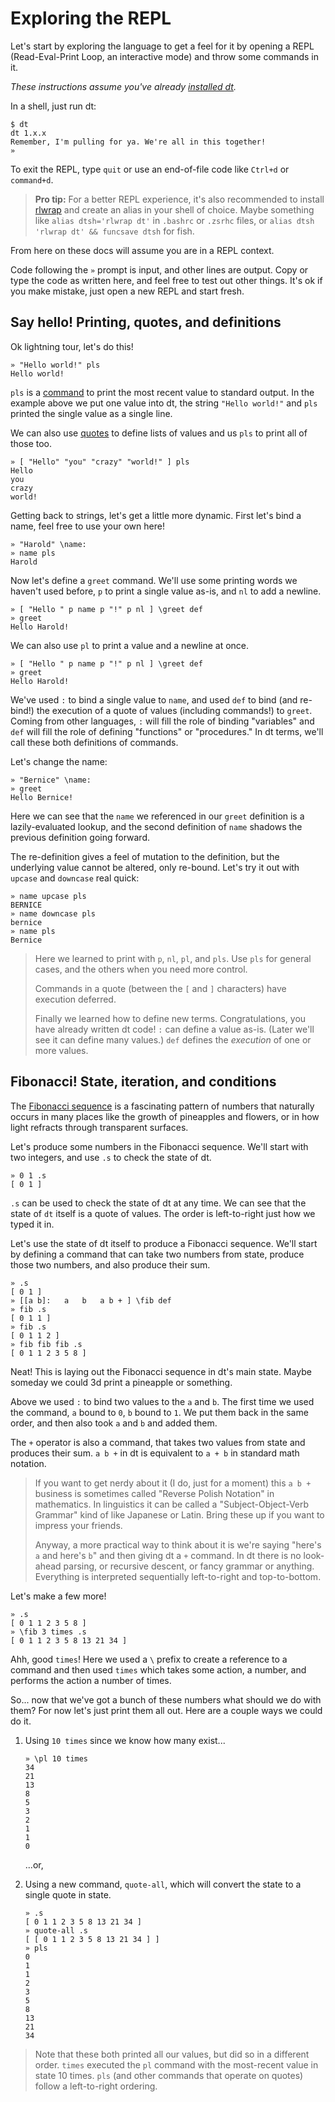 # Exploring the REPL

Let's start by exploring the language to get a feel for it by opening a REPL
(Read-Eval-Print Loop, an interactive mode) and throw some commands in it.

_These instructions assume you've already [installed dt](./install.md)._

In a shell, just run dt:

```
$ dt
dt 1.x.x
Remember, I'm pulling for ya. We're all in this together!
» 
```

To exit the REPL, type `quit` or use an end-of-file code like `Ctrl+d` or
`command+d`.

> **Pro tip:** For a better REPL experience, it's also recommended to install
[rlwrap](https://github.com/hanslub42/rlwrap) and create an alias in your shell
of choice. Maybe something like `alias dtsh='rlwrap dt'` in `.bashrc` or
`.zsrhc` files, or `alias dtsh 'rlwrap dt' && funcsave dtsh` for fish.

From here on these docs will assume you are in a REPL context.

Code following the `»` prompt is input, and other lines are output. Copy or
type the code as written here, and feel free to test out other things. It's ok
if you make mistake, just open a new REPL and start fresh.


## Say hello! Printing, quotes, and definitions

Ok lightning tour, let's do this!

```
» "Hello world!" pls
Hello world!
```

`pls` is a [command](../lang/glossary.md#command) to print the most recent
value to standard output. In the example above we put one value into dt, the
string `"Hello world!"` and `pls` printed the single value as a single line.

We can also use [quotes](../lang/glossary.md#quote) to define lists of values
and us `pls` to print all of those too.

```
» [ "Hello" "you" "crazy" "world!" ] pls
Hello
you
crazy
world!
```

Getting back to strings, let's get a little more dynamic. First let's bind a
name, feel free to use your own here!

```
» "Harold" \name:
» name pls
Harold
```

Now let's define a `greet` command. We'll use some printing words we haven't
used before, `p` to print a single value as-is, and `nl` to add a newline.

```
» [ "Hello " p name p "!" p nl ] \greet def
» greet
Hello Harold!
```

We can also use `pl` to print a value and a newline at once.

```
» [ "Hello " p name p "!" p nl ] \greet def
» greet
Hello Harold!
```

We've used `:` to bind a single value to `name`, and used `def` to bind (and
re-bind!) the execution of a quote of values (including commands!) to `greet`.
Coming from other languages, `:` will fill the role of binding "variables" and
`def` will fill the role of defining "functions" or "procedures." In dt terms,
we'll call these both definitions of commands.

Let's change the name:

```
» "Bernice" \name:
» greet
Hello Bernice!
```

Here we can see that the `name` we referenced in our `greet` definition is a
lazily-evaluated lookup, and the second definition of `name` shadows the previous
definition going forward.

The re-definition gives a feel of mutation to the definition, but the
underlying value cannot be altered, only re-bound. Let's try it out with
`upcase` and `downcase` real quick:

```
» name upcase pls
BERNICE
» name downcase pls
bernice
» name pls
Bernice
```

> Here we learned to print with `p`, `nl`, `pl`, and `pls`. Use `pls` for
general cases, and the others when you need more control.
>
> Commands in a quote (between the `[` and `]` characters) have execution
> deferred.
>
> Finally we learned how to define new terms. Congratulations, you have already
written dt code! `:` can define a value as-is. (Later we'll see it can define
many values.) `def` defines the _execution_ of one or more values.


## Fibonacci! State, iteration, and conditions

The [Fibonacci sequence](https://en.wikipedia.org/wiki/Fibonacci_sequence) is a
fascinating pattern of numbers that naturally occurs in many places like the
growth of pineapples and flowers, or in how light refracts through transparent
surfaces.

Let's produce some numbers in the Fibonacci sequence. We'll start with two
integers, and use `.s` to check the state of dt.

```
» 0 1 .s
[ 0 1 ]
```

`.s` can be used to check the state of dt at any time. We can see that the
state of `dt` itself is a quote of values. The order is left-to-right just how
we typed it in.

Let's use the state of dt itself to produce a Fibonacci sequence. We'll start
by defining a command that can take two numbers from state, produce those two
numbers, and also produce their sum.

```
» .s
[ 0 1 ]
» [[a b]:   a   b   a b + ] \fib def
» fib .s
[ 0 1 1 ]
» fib .s
[ 0 1 1 2 ]
» fib fib fib .s
[ 0 1 1 2 3 5 8 ]
```

Neat! This is laying out the Fibonacci sequence in dt's main state. Maybe
someday we could 3d print a pineapple or something.

Above we used `:` to bind two values to the `a` and `b`. The first time we
used the command, `a` bound to `0`, `b` bound to `1`. We put them back in the
same order, and then also took `a` and `b` and added them.

The `+` operator is also a command, that takes two values from state and
produces their sum. `a b +` in dt is equivalent to `a + b` in standard math
notation.

> If you want to get nerdy about it (I do, just for a moment) this `a b +`
business is sometimes called "Reverse Polish Notation" in mathematics. In
linguistics it can be called a "Subject-Object-Verb Grammar" kind of like
Japanese or Latin. Bring these up if you want to impress your friends.
>
> Anyway, a more practical way to think about it is we're saying "here's `a`
and here's `b`" and then giving dt a `+` command. In dt there is no
look-ahead parsing, or recursive descent, or fancy grammar or anything.
Everything is interpreted sequentially left-to-right and top-to-bottom.

Let's make a few more!

```
» .s
[ 0 1 1 2 3 5 8 ]
» \fib 3 times .s
[ 0 1 1 2 3 5 8 13 21 34 ]
```

Ahh, good `times`! Here we used a `\` prefix to create a reference to a command
and then used `times` which takes some action, a number, and performs the
action a number of times.

So... now that we've got a bunch of these numbers what should we do with them?
For now let's just print them all out. Here are a couple ways we could do it.

1. Using `10 times` since we know how many exist...
    ```
    » \pl 10 times
    34
    21
    13
    8
    5
    3
    2
    1
    1
    0
    ```
    ...or,

2. Using a new command, `quote-all`, which will convert the state to a single quote in state.
    ```
    » .s
    [ 0 1 1 2 3 5 8 13 21 34 ]
    » quote-all .s
    [ [ 0 1 1 2 3 5 8 13 21 34 ] ]
    » pls
    0
    1
    1
    2
    3
    5
    8
    13
    21
    34
    ```

> Note that these both printed all our values, but did so in a different order.
`times` executed the `pl` command with the most-recent value in state 10 times.
`pls` (and other commands that operate on quotes) follow a left-to-right
ordering.

